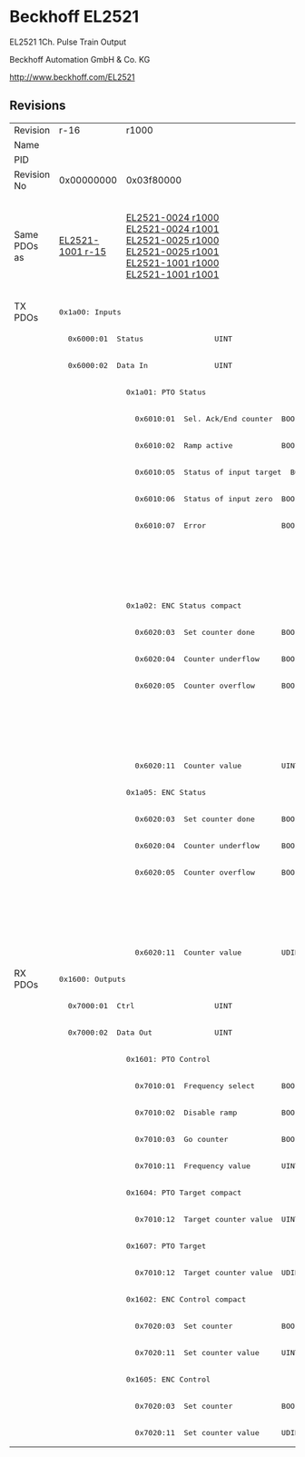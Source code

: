 # Beckhoff EL2521

EL2521 1Ch. Pulse Train Output

Beckhoff Automation GmbH & Co. KG

http://www.beckhoff.com/EL2521

## Revisions
<table>
<tr >
<td>Revision</td>
<td><div class="foo">r-16</div></td>
<td><div class="foo">r1000</div></td>
<td><div class="foo">r1001</div></td>
<td><div class="foo">r1002</div></td>
<td><div class="foo">r1003</div></td>
<td><div class="foo">r1004</div></td>
<td><div class="foo">r1005</div></td>
<td><div class="foo">r1006</div></td>
</tr>
<tr >
<td>Name</td>
<td colspan=8 align="center"><div class="foo">EL2521 1Ch. Pulse Train Output</div></td>
</tr>
<tr >
<td>PID</td>
<td colspan=8 align="center"><div class="foo">0x09d93052</div></td>
</tr>
<tr >
<td>Revision No</td>
<td>0x00000000</td>
<td>0x03f80000</td>
<td>0x03f90000</td>
<td>0x03fa0000</td>
<td>0x03fb0000</td>
<td>0x03fc0000</td>
<td>0x03fd0000</td>
<td>0x03fe0000</td>
</tr>
<tr >
<td>Same PDOs as</td>
<td><a href="EL2521-1001">EL2521-1001 r-15</a></td>
<td><a href="EL2521-0024">EL2521-0024 r1000</a><br/><a href="EL2521-0024">EL2521-0024 r1001</a><br/><a href="EL2521-0025">EL2521-0025 r1000</a><br/><a href="EL2521-0025">EL2521-0025 r1001</a><br/><a href="EL2521-1001">EL2521-1001 r1000</a><br/><a href="EL2521-1001">EL2521-1001 r1001</a></td>
<td colspan=2 align="center"></td>
<td colspan=3 align="center"><a href="EL2521-0024">EL2521-0024 r1002</a><br/><a href="EL2521-0024">EL2521-0024 r1003</a><br/><a href="EL2521-0024">EL2521-0024 r1004</a><br/><a href="EL2521-0025">EL2521-0025 r1002</a><br/><a href="EL2521-0025">EL2521-0025 r1003</a><br/><a href="EL2521-0025">EL2521-0025 r1004</a><br/><a href="EL2521-1001">EL2521-1001 r1002</a><br/><a href="EL2521-1001">EL2521-1001 r1003</a><br/><a href="EL2521-1001">EL2521-1001 r1004</a></td>
<td><a href="EL2521-0024">EL2521-0024 r1005</a><br/><a href="EL2521-0025">EL2521-0025 r1005</a></td>
</tr>
<tr class="txpdo pdosection">
<td rowspan=25 valign=top>TX PDOs</td>
<td colspan=8 align="left"><pre>0x1a00: Inputs</pre></td>
<td></td>
</tr>
<tr class="txpdo">
<td colspan=8 align="left"><pre>  0x6000:01  Status                UINT</pre></td>
</tr>
<tr class="txpdo">
<td colspan=8 align="left"><pre>  0x6000:02  Data In               UINT</pre></td>
</tr>
<tr class="txpdo pdosection">
<td></td>
<td colspan=7 align="left"><pre>0x1a01: PTO Status</pre></td>
</tr>
<tr class="txpdo">
<td></td>
<td><pre>  0x6010:01  Sel. Ack/End counter  BOOL</pre></td>
<td colspan=6 align="left"><pre>  0x6010:01  Status__Sel. Ack/End counter  BOOL</pre></td>
</tr>
<tr class="txpdo">
<td></td>
<td><pre>  0x6010:02  Ramp active           BOOL</pre></td>
<td colspan=6 align="left"><pre>  0x6010:02  Status__Ramp active   BOOL</pre></td>
</tr>
<tr class="txpdo">
<td></td>
<td><pre>  0x6010:05  Status of input target  BOOL</pre></td>
<td colspan=6 align="left"><pre>  0x6010:05  Status__Status of input target  BOOL</pre></td>
</tr>
<tr class="txpdo">
<td></td>
<td><pre>  0x6010:06  Status of input zero  BOOL</pre></td>
<td colspan=6 align="left"><pre>  0x6010:06  Status__Status of input zero  BOOL</pre></td>
</tr>
<tr class="txpdo">
<td></td>
<td><pre>  0x6010:07  Error                 BOOL</pre></td>
<td colspan=6 align="left"><pre>  0x6010:07  Status__Error         BOOL</pre></td>
</tr>
<tr class="txpdo">
<td colspan=7 align="left"></td>
<td><pre>  0x6010:0e  Status__Sync error    BOOL</pre></td>
</tr>
<tr class="txpdo">
<td colspan=7 align="left"></td>
<td><pre>  0x6010:10  Status__TxPDO Toggle  BOOL</pre></td>
</tr>
<tr class="txpdo pdosection">
<td></td>
<td colspan=7 align="left"><pre>0x1a02: ENC Status compact</pre></td>
</tr>
<tr class="txpdo">
<td></td>
<td><pre>  0x6020:03  Set counter done      BOOL</pre></td>
<td colspan=6 align="left"><pre>  0x6020:03  Status__Set counter done  BOOL</pre></td>
</tr>
<tr class="txpdo">
<td></td>
<td><pre>  0x6020:04  Counter underflow     BOOL</pre></td>
<td colspan=6 align="left"><pre>  0x6020:04  Status__Counter underflow  BOOL</pre></td>
</tr>
<tr class="txpdo">
<td></td>
<td><pre>  0x6020:05  Counter overflow      BOOL</pre></td>
<td colspan=6 align="left"><pre>  0x6020:05  Status__Counter overflow  BOOL</pre></td>
</tr>
<tr class="txpdo">
<td colspan=7 align="left"></td>
<td><pre>  0x6020:0e  Status__Sync error    BOOL</pre></td>
</tr>
<tr class="txpdo">
<td colspan=7 align="left"></td>
<td><pre>  0x6020:10  Status__TxPDO Toggle  BOOL</pre></td>
</tr>
<tr class="txpdo">
<td></td>
<td colspan=7 align="left"><pre>  0x6020:11  Counter value         UINT</pre></td>
</tr>
<tr class="txpdo pdosection">
<td></td>
<td colspan=7 align="left"><pre>0x1a05: ENC Status</pre></td>
</tr>
<tr class="txpdo">
<td></td>
<td><pre>  0x6020:03  Set counter done      BOOL</pre></td>
<td colspan=6 align="left"><pre>  0x6020:03  Status__Set counter done  BOOL</pre></td>
</tr>
<tr class="txpdo">
<td></td>
<td><pre>  0x6020:04  Counter underflow     BOOL</pre></td>
<td colspan=6 align="left"><pre>  0x6020:04  Status__Counter underflow  BOOL</pre></td>
</tr>
<tr class="txpdo">
<td></td>
<td><pre>  0x6020:05  Counter overflow      BOOL</pre></td>
<td colspan=6 align="left"><pre>  0x6020:05  Status__Counter overflow  BOOL</pre></td>
</tr>
<tr class="txpdo">
<td colspan=7 align="left"></td>
<td><pre>  0x6020:0e  Status__Sync error    BOOL</pre></td>
</tr>
<tr class="txpdo">
<td colspan=7 align="left"></td>
<td><pre>  0x6020:10  Status__TxPDO Toggle  BOOL</pre></td>
</tr>
<tr class="txpdo">
<td></td>
<td colspan=7 align="left"><pre>  0x6020:11  Counter value         UDINT</pre></td>
</tr>
<tr class="rxpdo pdosection">
<td rowspan=18 valign=top>RX PDOs</td>
<td colspan=8 align="left"><pre>0x1600: Outputs</pre></td>
<td></td>
</tr>
<tr class="rxpdo">
<td colspan=8 align="left"><pre>  0x7000:01  Ctrl                  UINT</pre></td>
</tr>
<tr class="rxpdo">
<td colspan=8 align="left"><pre>  0x7000:02  Data Out              UINT</pre></td>
</tr>
<tr class="rxpdo pdosection">
<td></td>
<td colspan=7 align="left"><pre>0x1601: PTO Control</pre></td>
</tr>
<tr class="rxpdo">
<td></td>
<td><pre>  0x7010:01  Frequency select      BOOL</pre></td>
<td colspan=6 align="left"><pre>  0x7010:01  Control__Frequency select  BOOL</pre></td>
</tr>
<tr class="rxpdo">
<td></td>
<td><pre>  0x7010:02  Disable ramp          BOOL</pre></td>
<td colspan=6 align="left"><pre>  0x7010:02  Control__Disable ramp  BOOL</pre></td>
</tr>
<tr class="rxpdo">
<td></td>
<td><pre>  0x7010:03  Go counter            BOOL</pre></td>
<td colspan=6 align="left"><pre>  0x7010:03  Control__Go counter   BOOL</pre></td>
</tr>
<tr class="rxpdo">
<td></td>
<td colspan=7 align="left"><pre>  0x7010:11  Frequency value       UINT</pre></td>
</tr>
<tr class="rxpdo pdosection">
<td></td>
<td colspan=7 align="left"><pre>0x1604: PTO Target compact</pre></td>
</tr>
<tr class="rxpdo">
<td></td>
<td colspan=7 align="left"><pre>  0x7010:12  Target counter value  UINT</pre></td>
</tr>
<tr class="rxpdo pdosection">
<td></td>
<td colspan=7 align="left"><pre>0x1607: PTO Target</pre></td>
</tr>
<tr class="rxpdo">
<td></td>
<td colspan=7 align="left"><pre>  0x7010:12  Target counter value  UDINT</pre></td>
</tr>
<tr class="rxpdo pdosection">
<td></td>
<td colspan=7 align="left"><pre>0x1602: ENC Control compact</pre></td>
</tr>
<tr class="rxpdo">
<td></td>
<td><pre>  0x7020:03  Set counter           BOOL</pre></td>
<td colspan=6 align="left"><pre>  0x7020:03  Control__Set counter  BOOL</pre></td>
</tr>
<tr class="rxpdo">
<td></td>
<td colspan=7 align="left"><pre>  0x7020:11  Set counter value     UINT</pre></td>
</tr>
<tr class="rxpdo pdosection">
<td></td>
<td colspan=7 align="left"><pre>0x1605: ENC Control</pre></td>
</tr>
<tr class="rxpdo">
<td></td>
<td><pre>  0x7020:03  Set counter           BOOL</pre></td>
<td colspan=6 align="left"><pre>  0x7020:03  Control__Set counter  BOOL</pre></td>
</tr>
<tr class="rxpdo">
<td></td>
<td colspan=7 align="left"><pre>  0x7020:11  Set counter value     UDINT</pre></td>
</tr>
</table>
